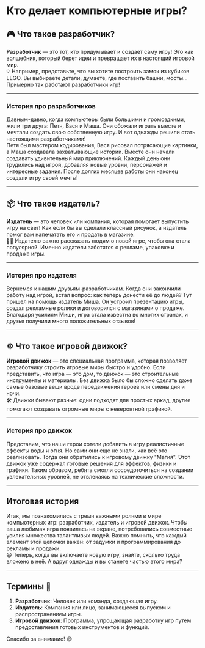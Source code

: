 # **Кто делает компьютерные игры?**

## 🎮 Что такое разработчик?

**Разработчик** — это тот, кто придумывает и создает саму игру! Это как волшебник, который берет идеи и превращает их в настоящий игровой мир.  
💡 Например, представьте, что вы хотите построить замок из кубиков LEGO. Вы выбираете детали, думаете, где поставить башни, мосты... Примерно так работают разработчики игр!

---

### История про разработчиков

Давным-давно, когда компьютеры были большими и громоздкими, жили три друга: Петя, Вася и Маша. Они обожали играть вместе и мечтали создать свою собственную игру. И вот однажды решили стать настоящими разработчиками!  
Петя был мастером кодирования, Вася рисовал потрясающие картинки, а Маша создавала захватывающие истории. Вместе они начали создавать удивительный мир приключений. Каждый день они трудились над игрой, добавляя новые уровни, персонажей и интересные задания. После долгих месяцев работы они наконец создали игру своей мечты!

---

## 📦 Что такое издатель?

**Издатель** — это человек или компания, которая помогает выпустить игру на свет! Как если бы вы сделали классный рисунок, а издатель помог вам напечатать его и продать в магазине.  
👨‍🏫 Издателю важно рассказать людям о новой игре, чтобы она стала популярной. Именно издатели заботятся о рекламе, упаковке и продаже игры.

---

### История про издателя

Вернемся к нашим друзьям-разработчикам. Когда они закончили работу над игрой, встал вопрос: как теперь донести её до людей? Тут пришел на помощь издатель Миша. Он устроил презентацию игры, создал рекламные ролики и договорился с магазинами о продаже. Благодаря усилиям Миши, игра стала известна во многих странах, и друзья получили много положительных отзывов!

---

## ⚙️ Что такое игровой движок?

**Игровой движок** — это специальная программа, которая позволяет разработчику строить игровые миры быстро и удобно. Если представить, что игра — это дом, то движок — это строительные инструменты и материалы. Без движка было бы сложно сделать даже самые базовые вещи вроде передвижения героев или смены дня и ночи.  
🛠️ Движки бывают разные: одни подходят для простых аркад, другие помогают создавать огромные миры с невероятной графикой.

---

### История про движок

Представим, что наши герои хотели добавить в игру реалистичные эффекты воды и огня. Но сами они еще не знали, как всё это реализовать. Тогда они обратились к игровому движку "Магия". Этот движок уже содержал готовые решения для эффектов, физики и графики. Таким образом, ребята смогли сосредоточиться на создании увлекательных уровней, не отвлекаясь на технические сложности.

---

## Итоговая история

Итак, мы познакомились с тремя важными ролями в мире компьютерных игр: разработчик, издатель и игровой движок. Чтобы ваша любимая игра появилась на экране, потребовались совместные усилия множества талантливых людей. Важно помнить, что каждый элемент этой цепочки важен: от задумки и программирования до рекламы и продажи.  
😃 Теперь, когда вы включаете новую игру, знайте, сколько труда вложено в неё. А вдруг однажды и вы станете частью этого мира?

---

## Термины 🔗

1. **Разработчик**: Человек или команда, создающая игру.
2. **Издатель**: Компания или лицо, занимающееся выпуском и распространением игры.
3. **Игровой движок**: Программа, упрощающая разработку игр путем предоставления готовых инструментов и функций.

Спасибо за внимание! 😊